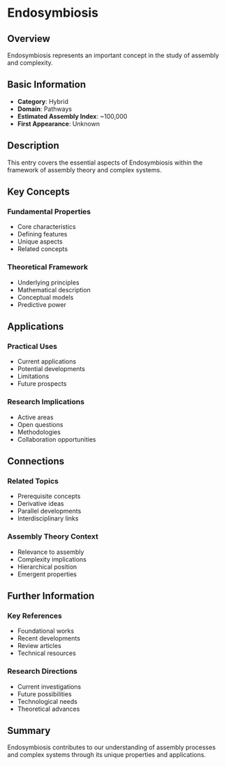 # Endosymbiosis

## Overview

Endosymbiosis represents an important concept in the study of assembly and complexity.

## Basic Information

- **Category**: Hybrid
- **Domain**: Pathways
- **Estimated Assembly Index**: ~100,000
- **First Appearance**: Unknown

## Description

This entry covers the essential aspects of Endosymbiosis within the framework of assembly theory and complex systems.

## Key Concepts

### Fundamental Properties
- Core characteristics
- Defining features
- Unique aspects
- Related concepts

### Theoretical Framework
- Underlying principles
- Mathematical description
- Conceptual models
- Predictive power

## Applications

### Practical Uses
- Current applications
- Potential developments
- Limitations
- Future prospects

### Research Implications
- Active areas
- Open questions
- Methodologies
- Collaboration opportunities

## Connections

### Related Topics
- Prerequisite concepts
- Derivative ideas
- Parallel developments
- Interdisciplinary links

### Assembly Theory Context
- Relevance to assembly
- Complexity implications
- Hierarchical position
- Emergent properties

## Further Information

### Key References
- Foundational works
- Recent developments
- Review articles
- Technical resources

### Research Directions
- Current investigations
- Future possibilities
- Technological needs
- Theoretical advances

## Summary

Endosymbiosis contributes to our understanding of assembly processes and complex systems through its unique properties and applications.
